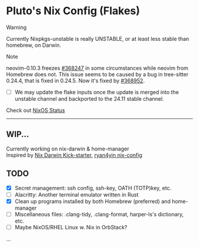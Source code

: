 # Pluto's Nix Config (Flakes)

> [!WARNING]
> Currently Nixpkgs-unstable is really UNSTABLE, or at least less stable than homebrew, on Darwin.

> [!NOTE]
> neovim-0.10.3 freezes [#368247](https://github.com/NixOS/nixpkgs/issues/368247) in some
> circumstances while neovim from Homebrew does not.
> This issue seems to be caused by a bug in tree-sitter 0.24.4, that is fixed in 0.24.5.
> Now it's fixed by [#368952](https://github.com/NixOS/nixpkgs/pull/368952).
> - [ ] We may update the flake inputs once the update is merged into the unstable channel
> and backported to the 24.11 stable channel.
>
> Check out [NixOS Status](https://status.nixos.org)


---
## WIP...

Currently working on nix-darwin & home-manager  
Inspired by [Nix Darwin Kick-starter](https://github.com/ryan4yin/nix-darwin-kickstarter), 
[ryan4yin nix-config](https://github.com/ryan4yin/nix-config)

## TODO

- [x] Secret management: ssh config, ssh-key, OATH (TOTP)key, etc.
- [ ] Alacritty: Another terminal emulator written in Rust
- [x] Clean up programs installed by both Homebrew (preferred) and home-manager
- [ ] Miscellaneous files: .clang-tidy, .clang-format, harper-ls's dictionary, etc.
- [ ] Maybe NixOS/RHEL Linux w. Nix in OrbStack?

...

